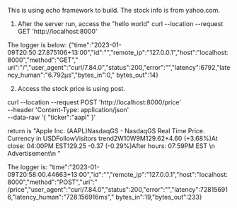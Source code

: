 This is using echo framework to build. The stock info is from yahoo.com.

1. After the server run, access the "hello world"
   curl --location --request GET 'http://localhost:8000'

The logger is below:
{"time":"2023-01-09T20:50:27.875106+13:00","id":"","remote_ip":"127.0.0.1","host":"localhost:8000","method":"GET","
uri":"/","user_agent":"curl/7.84.0","status":200,"error":"","latency":6792,"latency_human":"6.792µs","bytes_in":0,"
bytes_out":14}

2. Access the stock price is using post.

curl --location --request POST 'http://localhost:8000/price' \
--header 'Content-Type: application/json' \
--data-raw '{
"ticker":"aapl"
}'

return is
"Apple Inc. (AAPL)NasdaqGS - NasdaqGS Real Time Price. Currency in USDFollowVisitors trend2W10W9M129.62+4.60 (+3.68%)At
close:  04:00PM EST129.25 -0.37 (-0.29%)After hours: 07:59PM EST \n Advertisement\n            "

The logger is:
"time":"2023-01-09T20:58:00.44663+13:00","id":"","remote_ip":"127.0.0.1","host":"localhost:8000","method":"POST","uri":"
/price","user_agent":"curl/7.84.0","status":200,"error":"","latency":728156916,"latency_human":"728.156916ms","
bytes_in":19,"bytes_out":233}
